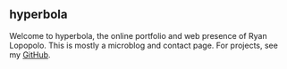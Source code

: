 ## hyperbola

Welcome to hyperbola, the online portfolio and web presence of Ryan Lopopolo.
This is mostly a microblog and contact page. For projects, see my [GitHub].

[github]: https://github.com/lopopolo
